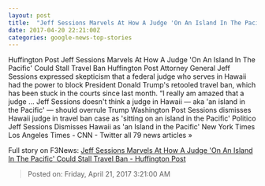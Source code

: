 ```yaml
---
layout: post
title:  "Jeff Sessions Marvels At How A Judge 'On An Island In The Pacific' Could Stall Travel Ban - Huffington Post"
date: 2017-04-20 22:21:00Z
categories: google-news-top-stories
---
```


Huffington Post Jeff Sessions Marvels At How A Judge 'On An Island In The Pacific' Could Stall Travel Ban Huffington Post Attorney General Jeff Sessions expressed skepticism that a federal judge who serves in Hawaii had the power to block President Donald Trump's retooled travel ban, which has been stuck in the courts since last month. “I really am amazed that a judge ... Jeff Sessions doesn't think a judge in Hawaii — aka 'an island in the Pacific' — should overrule Trump Washington Post Sessions dismisses Hawaii judge in travel ban case as 'sitting on an island in the Pacific' Politico Jeff Sessions Dismisses Hawaii as 'an Island in the Pacific' New York Times Los Angeles Times - CNN - Twitter all 79 news articles »


Full story on F3News: [Jeff Sessions Marvels At How A Judge 'On An Island In The Pacific' Could Stall Travel Ban - Huffington Post](http://www.f3nws.com/n/rPSfnF)

> Posted on: Friday, April 21, 2017 3:21:00 AM
